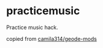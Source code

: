 # practicemusic

Practice music hack.

copied from [camila314/geode-mods](https://github.com/camila314/geode-mods/blob/main/qol/src/practice-music.cpp)
